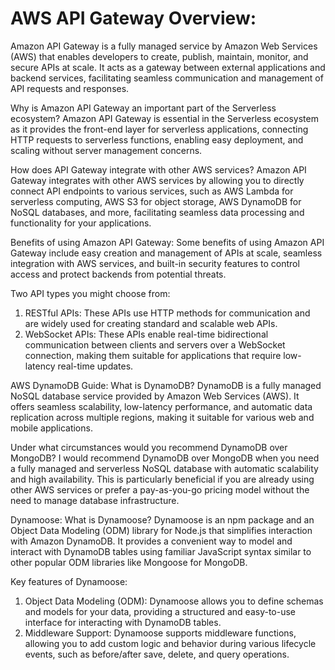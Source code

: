 # AWS API Gateway Overview:
Amazon API Gateway is a fully managed service by Amazon Web Services (AWS) that enables developers to create, publish, maintain, monitor, and secure APIs at scale. It acts as a gateway between external applications and backend services, facilitating seamless communication and management of API requests and responses.

Why is Amazon API Gateway an important part of the Serverless ecosystem?
Amazon API Gateway is essential in the Serverless ecosystem as it provides the front-end layer for serverless applications, connecting HTTP requests to serverless functions, enabling easy deployment, and scaling without server management concerns.

How does API Gateway integrate with other AWS services?
Amazon API Gateway integrates with other AWS services by allowing you to directly connect API endpoints to various services, such as AWS Lambda for serverless computing, AWS S3 for object storage, AWS DynamoDB for NoSQL databases, and more, facilitating seamless data processing and functionality for your applications.

Benefits of using Amazon API Gateway:
Some benefits of using Amazon API Gateway include easy creation and management of APIs at scale, seamless integration with AWS services, and built-in security features to control access and protect backends from potential threats.

Two API types you might choose from:
1. RESTful APIs: These APIs use HTTP methods for communication and are widely used for creating standard and scalable web APIs.
2. WebSocket APIs: These APIs enable real-time bidirectional communication between clients and servers over a WebSocket connection, making them suitable for applications that require low-latency real-time updates.

AWS DynamoDB Guide:
What is DynamoDB?
DynamoDB is a fully managed NoSQL database service provided by Amazon Web Services (AWS). It offers seamless scalability, low-latency performance, and automatic data replication across multiple regions, making it suitable for various web and mobile applications.

Under what circumstances would you recommend DynamoDB over MongoDB?
I would recommend DynamoDB over MongoDB when you need a fully managed and serverless NoSQL database with automatic scalability and high availability. This is particularly beneficial if you are already using other AWS services or prefer a pay-as-you-go pricing model without the need to manage database infrastructure.

Dynamoose:
What is Dynamoose?
Dynamoose is an npm package and an Object Data Modeling (ODM) library for Node.js that simplifies interaction with Amazon DynamoDB. It provides a convenient way to model and interact with DynamoDB tables using familiar JavaScript syntax similar to other popular ODM libraries like Mongoose for MongoDB.

Key features of Dynamoose:
1. Object Data Modeling (ODM): Dynamoose allows you to define schemas and models for your data, providing a structured and easy-to-use interface for interacting with DynamoDB tables.
2. Middleware Support: Dynamoose supports middleware functions, allowing you to add custom logic and behavior during various lifecycle events, such as before/after save, delete, and query operations.
